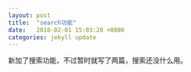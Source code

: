 ```yaml
---
layout: post
title:  "search功能"
date:   2018-02-01 15:03:20 +0800
categories: jekyll update
---
```

   新加了搜索功能，不过暂时就写了两篇，搜索还没什么用。
